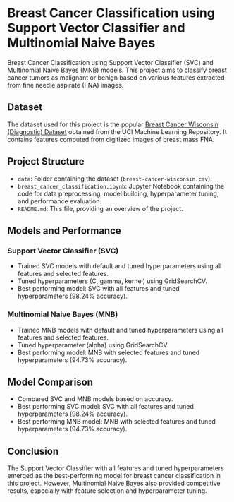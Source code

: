 # Breast Cancer Classification using Support Vector Classifier and Multinomial Naive Bayes

Breast Cancer Classification using Support Vector Classifier (SVC) and Multinomial Naive Bayes (MNB) models. This project aims to classify breast cancer tumors as malignant or benign based on various features extracted from fine needle aspirate (FNA) images.

## Dataset
The dataset used for this project is the popular [Breast Cancer Wisconsin (Diagnostic) Dataset](https://archive.ics.uci.edu/ml/datasets/breast+cancer+wisconsin+(diagnostic)) obtained from the UCI Machine Learning Repository. It contains features computed from digitized images of breast mass FNA.

## Project Structure
- `data`: Folder containing the dataset (`breast-cancer-wisconsin.csv`).
- `breast_cancer_classification.ipynb`: Jupyter Notebook containing the code for data preprocessing, model building, hyperparameter tuning, and performance evaluation.
- `README.md`: This file, providing an overview of the project.

## Models and Performance
### Support Vector Classifier (SVC)
- Trained SVC models with default and tuned hyperparameters using all features and selected features.
- Tuned hyperparameters (C, gamma, kernel) using GridSearchCV.
- Best performing model: SVC with all features and tuned hyperparameters (98.24% accuracy).

### Multinomial Naive Bayes (MNB)
- Trained MNB models with default and tuned hyperparameters using all features and selected features.
- Tuned hyperparameter (alpha) using GridSearchCV.
- Best performing model: MNB with selected features and tuned hyperparameters (94.73% accuracy).

## Model Comparison
- Compared SVC and MNB models based on accuracy.
- Best performing SVC model: SVC with all features and tuned hyperparameters (98.24% accuracy).
- Best performing MNB model: MNB with selected features and tuned hyperparameters (94.73% accuracy).

## Conclusion
The Support Vector Classifier with all features and tuned hyperparameters emerged as the best-performing model for breast cancer classification in this project. However, Multinomial Naive Bayes also provided competitive results, especially with feature selection and hyperparameter tuning.
